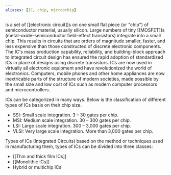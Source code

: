 ```yaml
---
aliases: [IC, chip, micropchip]
---
```

is a set of [[electronic circuit]]s on one small flat piece (or "chip") of semiconductor material, usually silicon. Large numbers of tiny [[MOSFET]]s (metal–oxide–semiconductor field-effect transistors) integrate into a small chip. This results in circuits that are orders of magnitude smaller, faster, and less expensive than those constructed of discrete electronic components. The IC's mass production capability, reliability, and building-block approach to integrated circuit design has ensured the rapid adoption of standardized ICs in place of designs using discrete transistors. ICs are now used in virtually all electronic equipment and have revolutionized the world of electronics. Computers, mobile phones and other home appliances are now inextricable parts of the structure of modern societies, made possible by the small size and low cost of ICs such as modern computer processors and microcontrollers.

ICs can be categorized in many ways. Below is the classification of different types of ICs basis on their chip size.

- SSI: Small scale integration. 3 – 30 gates per chip.
- MSI: Medium scale integration. 30 – 300 gates per chip.
- LSI: Large scale integration. 300 – 3,000 gates per chip.
- VLSI: Very large scale integration. More than 3,000 gates per chip.

Types of ICs (Integrated Circuits) based on the method or techniques used in manufacturing them, types of ICs can be divided into three classes:

- [[Thin and thick film ICs]]
- [[Monolithic ICs]]
- Hybrid or multichip ICs